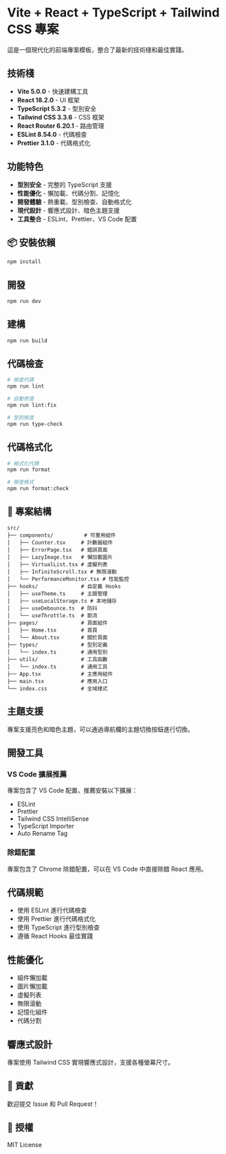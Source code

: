 # Vite + React + TypeScript + Tailwind CSS 專案

這是一個現代化的前端專案模板，整合了最新的技術棧和最佳實踐。

## 技術棧

- **Vite 5.0.0** - 快速建構工具
- **React 18.2.0** - UI 框架
- **TypeScript 5.3.2** - 型別安全
- **Tailwind CSS 3.3.6** - CSS 框架
- **React Router 6.20.1** - 路由管理
- **ESLint 8.54.0** - 代碼檢查
- **Prettier 3.1.0** - 代碼格式化

## 功能特色

- **型別安全** - 完整的 TypeScript 支援
- **性能優化** - 懶加載、代碼分割、記憶化
- **開發體驗** - 熱重載、型別檢查、自動格式化
- **現代設計** - 響應式設計、暗色主題支援
- **工具整合** - ESLint、Prettier、VS Code 配置

## 📦 安裝依賴

```bash
npm install
```

## 開發

```bash
npm run dev
```

## 建構

```bash
npm run build
```

## 代碼檢查

```bash
# 檢查代碼
npm run lint

# 自動修復
npm run lint:fix

# 型別檢查
npm run type-check
```

## 代碼格式化

```bash
# 格式化代碼
npm run format

# 檢查格式
npm run format:check
```

## 📁 專案結構

```
src/
├── components/          # 可重用組件
│   ├── Counter.tsx     # 計數器組件
│   ├── ErrorPage.tsx   # 錯誤頁面
│   ├── LazyImage.tsx   # 懶加載圖片
│   ├── VirtualList.tsx # 虛擬列表
│   ├── InfiniteScroll.tsx # 無限滾動
│   └── PerformanceMonitor.tsx # 性能監控
├── hooks/              # 自定義 Hooks
│   ├── useTheme.ts     # 主題管理
│   ├── useLocalStorage.ts # 本地儲存
│   ├── useDebounce.ts  # 防抖
│   └── useThrottle.ts  # 節流
├── pages/              # 頁面組件
│   ├── Home.tsx        # 首頁
│   └── About.tsx       # 關於頁面
├── types/              # 型別定義
│   └── index.ts        # 通用型別
├── utils/              # 工具函數
│   └── index.ts        # 通用工具
├── App.tsx             # 主應用組件
├── main.tsx            # 應用入口
└── index.css           # 全域樣式
```

## 主題支援

專案支援亮色和暗色主題，可以通過導航欄的主題切換按鈕進行切換。

## 開發工具

### VS Code 擴展推薦

專案包含了 VS Code 配置，推薦安裝以下擴展：

- ESLint
- Prettier
- Tailwind CSS IntelliSense
- TypeScript Importer
- Auto Rename Tag

### 除錯配置

專案包含了 Chrome 除錯配置，可以在 VS Code 中直接除錯 React 應用。

## 代碼規範

- 使用 ESLint 進行代碼檢查
- 使用 Prettier 進行代碼格式化
- 使用 TypeScript 進行型別檢查
- 遵循 React Hooks 最佳實踐

## 性能優化

- 組件懶加載
- 圖片懶加載
- 虛擬列表
- 無限滾動
- 記憶化組件
- 代碼分割

## 響應式設計

專案使用 Tailwind CSS 實現響應式設計，支援各種螢幕尺寸。

## 🤝 貢獻

歡迎提交 Issue 和 Pull Request！

## 📄 授權

MIT License